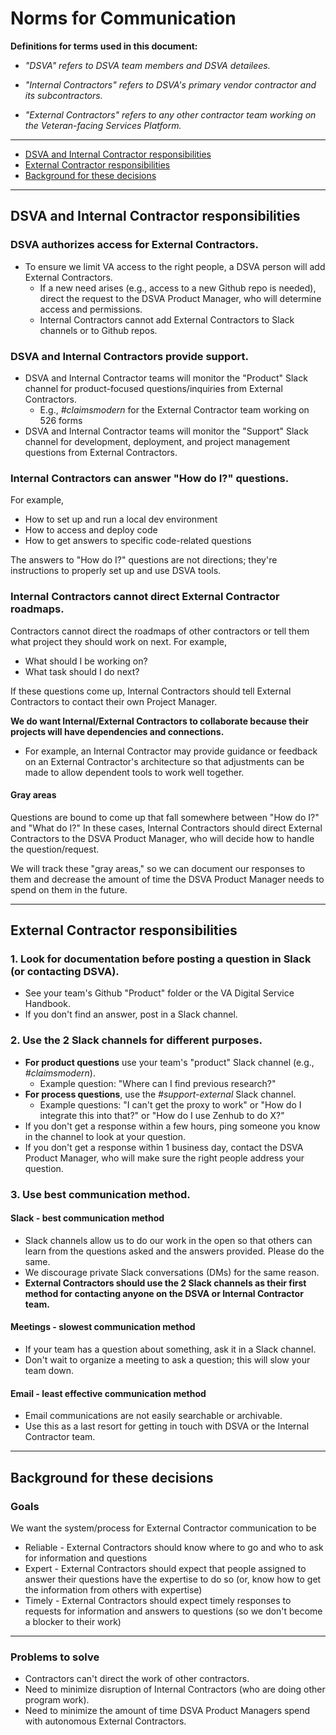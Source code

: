 # Norms for Communication

**Definitions for terms used in this document:**

* *"DSVA" refers to DSVA team members and DSVA detailees.*

* *"Internal Contractors" refers to DSVA's primary vendor contractor and its subcontractors.*

* *"External Contractors" refers to any other contractor team working on the Veteran-facing Services Platform.*

<hr>

* [DSVA and Internal Contractor responsibilities](#dsva-and-internal-contractor-responsibilities)
* [External Contractor responsibilities](#external-contractor-responsibilities)
* [Background for these decisions](#background-for-these-decisions)

<hr>


## DSVA and Internal Contractor responsibilities

### DSVA authorizes access for External Contractors.

* To ensure we limit VA access to the right people, a DSVA person will add External Contractors.
  * If a new need arises (e.g., access to a new Github repo is needed), direct the request to the DSVA Product Manager, who will determine access and permissions.
  * Internal Contractors cannot add External Contractors to Slack channels or to Github repos.

### DSVA and Internal Contractors provide support.
* DSVA and Internal Contractor teams will monitor the "Product" Slack channel for product-focused questions/inquiries from External Contractors.
  * E.g., *#claimsmodern* for the External Contractor team working on 526 forms
* DSVA and Internal Contractor teams will monitor the "Support" Slack channel for development, deployment, and project management questions from External Contractors.


### Internal Contractors can answer "How do I?" questions.

For example,
* How to set up and run a local dev environment
* How to access and deploy code
* How to get answers to specific code-related questions

The answers to "How do I?" questions are not directions; they're instructions to properly set up and use DSVA tools.


### Internal Contractors cannot direct External Contractor roadmaps.

Contractors cannot direct the roadmaps of other contractors or tell them what project they should work on next. For example,
* What should I be working on?
* What task should I do next?

If these questions come up, Internal Contractors should tell External Contractors to contact their own Project Manager.

**We do want Internal/External Contractors to collaborate because their projects will have dependencies and connections.**
* For example, an Internal Contractor may provide guidance or feedback on an External Contractor's architecture so that adjustments can be made to allow dependent tools to work well together.


#### Gray areas

Questions are bound to come up that fall somewhere between "How do I?" and "What do I?" In these cases, Internal Contractors should direct External Contractors to the DSVA Product Manager, who will decide how to handle the question/request.

We will track these "gray areas," so we can document our responses to them and decrease the amount of time the DSVA Product Manager needs to spend on them in the future.


<hr>


## External Contractor responsibilities

### 1. Look for documentation before posting a question in Slack (or contacting DSVA).
* See your team's Github "Product" folder or the VA Digital Service Handbook.
* If you don't find an answer, post in a Slack channel.


### 2. Use the 2 Slack channels for different purposes.

* **For product questions** use your team's "product" Slack channel (e.g., *#claimsmodern*).
  * Example question: "Where can I find previous research?"
* **For process questions**, use the *#support-external* Slack channel.
  * Example questions: "I can't get the proxy to work" or "How do I integrate this into that?" or "How do I use Zenhub to do X?"
* If you don't get a response within a few hours, ping someone you know in the channel to look at your question.
* If you don't get a response within 1 business day, contact the DSVA Product Manager, who will make sure the right people address your question.


### 3. Use best communication method.

#### Slack - best communication method
* Slack channels allow us to do our work in the open so that others can learn from the questions asked and the answers provided. Please do the same.
* We discourage private Slack conversations (DMs) for the same reason.
* **External Contractors should use the 2 Slack channels as their first method for contacting anyone on the DSVA or Internal Contractor team.**


#### Meetings - slowest communication method
* If your team has a question about something, ask it in a Slack channel.
* Don't wait to organize a meeting to ask a question; this will slow your team down.


#### Email - least effective communication method
* Email communications are not easily searchable or archivable.
* Use this as a last resort for getting in touch with DSVA or the Internal Contractor team.


<hr>

## Background for these decisions

### Goals

We want the system/process for External Contractor communication to be

* Reliable - External Contractors should know where to go and who to ask for information and questions
* Expert - External Contractors should expect that people assigned to answer their questions have the expertise to do so (or, know how to get the information from others with expertise)
* Timely - External Contractors should expect timely responses to requests for information and answers to questions (so we don't become a blocker to their work)

<hr>

### Problems to solve

* Contractors can't direct the work of other contractors.
* Need to minimize disruption of Internal Contractors (who are doing other program work).
* Need to minimize the amount of time DSVA Product Managers spend with autonomous External Contractors.
